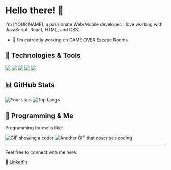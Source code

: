 # Hello there! 👋

I'm [YOUR NAME], a passionate Web/Mobile developer. I love working with JavaScript, React, HTML, and CSS.
- 🔭 I’m currently working on GAME OVER Escape Rooms

## 🔧 Technologies & Tools

![](https://img.shields.io/badge/Code-JavaScript-yellow?style=flat-square&logo=javascript)
![](https://img.shields.io/badge/Code-React-blue?style=flat-square&logo=react)
![](https://img.shields.io/badge/Code-Java-red?style=flat-square&logo=java)
![](https://img.shields.io/badge/Code-HTML-orange?style=flat-square&logo=html5)
![](https://img.shields.io/badge/Code-CSS-blueviolet?style=flat-square&logo=css3)

## 📊 GitHub Stats

![Your stats](https://your-vercel-deployment-url/api?username=ApostolisNt&show_icons=true&theme=github_dark_dimmed)
![Top Langs](https://your-vercel-deployment-url/api/top-langs/?username=ApostolisNt&layout=compact&theme=github_dark_dimmed)

## 🎨 Programming & Me

Programming for me is like:

![GIF showing a coder](URL_TO_A_GIF)
![Another GIF that describes coding](URL_TO_ANOTHER_GIF)

---

Feel free to connect with me here:

👔 [LinkedIn]([YOUR_LINKEDIN_PROFILE_LINK](https://www.linkedin.com/in/apostolos-ntaskas-826444154/))

<!--
**ApostolisNt/ApostolisNt** is a ✨ _special_ ✨ repository because its `README.md` (this file) appears on your GitHub profile.

Here are some ideas to get you started:

- 🔭 I’m currently working on ...
- 🌱 I’m currently learning ...
- 👯 I’m looking to collaborate on ...
- 🤔 I’m looking for help with ...
- 💬 Ask me about ...
- 📫 How to reach me: ...
- 😄 Pronouns: ...
- ⚡ Fun fact: ...
-->
